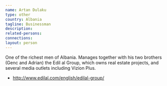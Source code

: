 ```yaml
---
name: Artan Dulaku
type: other
country: Albania
tagline: Businessman
description:
related-persons:
connections:
layout: person
---
```

One of the richest men of Albania. Manages together with his two brothers (Genc and Adrian) the Edil al Group, which owns real estate projects, and several media outlets including Vizion Plus.

* <http://www.edilal.com/english/edilal-group/>
